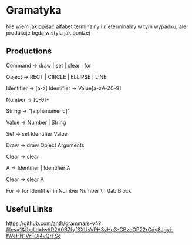 # Gramatyka

Nie wiem jak opisać alfabet terminalny i nieterminalny w tym wypadku, ale produkcje będą w stylu jak poniżej

## Productions

Command -> draw | set | clear | for

Object -> RECT | CIRCLE | ELLIPSE | LINE

Identifier -> [a-z]
Identifier -> Value[a-zA-Z0-9]

Number -> [0-9]*  

String -> "[alphanumeric]"

Value -> Number | String

Set -> set Identifier Value

Draw -> draw Object Arguments

Clear -> clear

A -> Identifier | Identifier A
 
Clear -> clear A

For -> for Identifier in Number Number \n \tab Block 

## Useful Links

https://github.com/antlr/grammars-v4?files=1&fbclid=IwAR2A0B7fyfSXUsVPH3yHq3-CBzeOP22rCdy8Jgyi-fWeHN1VrFOj4vQrFSc